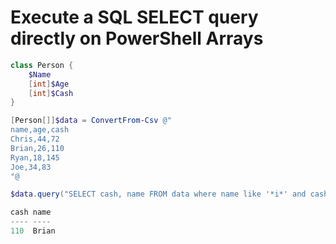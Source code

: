 # Execute a SQL SELECT query directly on PowerShell Arrays

```powershell
class Person {
    $Name
    [int]$Age
    [int]$Cash
}

[Person[]]$data = ConvertFrom-Csv @"
name,age,cash
Chris,44,72
Brian,26,110
Ryan,18,145
Joe,34,83
"@

$data.query("SELECT cash, name FROM data where name like '*i*' and cash > 100")
```

```powershell
cash name
---- ----
110  Brian
```